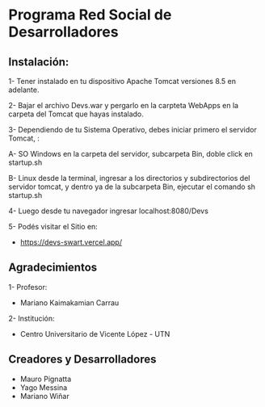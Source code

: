 # Programa Red Social de Desarrolladores

## Instalación:

1-	Tener instalado en tu dispositivo Apache Tomcat versiones 8.5 en adelante.

2-	Bajar el archivo Devs.war y pergarlo en la carpteta WebApps en la carpeta del Tomcat que hayas instalado.

3-	Dependiendo de tu Sistema Operativo, debes iniciar primero el servidor Tomcat, :

A- SO Windows en la carpeta del servidor, subcarpeta Bin, doble click en startup.sh

 B- Linux desde la terminal, ingresar a los directorios y subdirectorios del servidor tomcat, y dentro ya de la subcarpeta Bin, ejecutar el comando sh startup.sh

4-  Luego desde tu navegador ingresar localhost:8080/Devs

5-	Podés visitar el Sitio en:
-	https://devs-swart.vercel.app/


## Agradecimientos

1-	Profesor: 
-	Mariano Kaimakamian Carrau

2-	Institución:
-	Centro Universitario de Vicente López - UTN

## Creadores y Desarrolladores

-	Mauro Pignatta
-	Yago Messina
-	Mariano Wiñar
